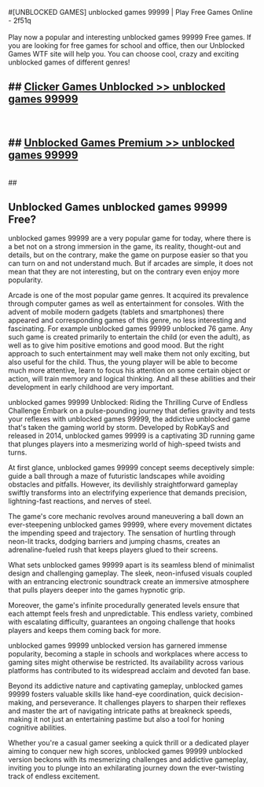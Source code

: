 #[UNBLOCKED GAMES] unblocked games 99999 | Play Free Games Online - 2f51q <br>
<br>
Play now a popular and interesting unblocked games 99999 Free games. If you are looking for free games for school and office, then our Unblocked Games WTF site will help you. You can choose cool, crazy and exciting unblocked games of different genres!


## ##  [Clicker Games Unblocked >> unblocked games 99999](http://freeplayer.one?title=unblocked_games_99999&ref=22)
  <br>

##  ## [Unblocked Games Premium >> unblocked games 99999](http://freeplayer.one?title=unblocked_games_99999&ref=22)
  <br>
  ##



## Unblocked Games unblocked games 99999 Free?

unblocked games 99999 are a very popular game for today, where there is a bet not on a strong immersion in the game, its reality, thought-out and details, but on the contrary, make the game on purpose easier so that you can turn on and not understand much. But if arcades are simple, it does not mean that they are not interesting, but on the contrary even enjoy more popularity.

Arcade is one of the most popular game genres. It acquired its prevalence through computer games as well as entertainment for consoles. With the advent of mobile modern gadgets (tablets and smartphones) there appeared and corresponding games of this genre, no less interesting and fascinating. For example unblocked games 99999 unblocked 76 game. Any such game is created primarily to entertain the child (or even the adult), as well as to give him positive emotions and good mood. But the right approach to such entertainment may well make them not only exciting, but also useful for the child. Thus, the young player will be able to become much more attentive, learn to focus his attention on some certain object or action, will train memory and logical thinking. And all these abilities and their development in early childhood are very important.

unblocked games 99999 Unblocked: Riding the Thrilling Curve of Endless Challenge
Embark on a pulse-pounding journey that defies gravity and tests your reflexes with unblocked games 99999, the addictive unblocked game that's taken the gaming world by storm. Developed by RobKayS and released in 2014, unblocked games 99999 is a captivating 3D running game that plunges players into a mesmerizing world of high-speed twists and turns.

At first glance, unblocked games 99999 concept seems deceptively simple: guide a ball through a maze of futuristic landscapes while avoiding obstacles and pitfalls. However, its devilishly straightforward gameplay swiftly transforms into an electrifying experience that demands precision, lightning-fast reactions, and nerves of steel.

The game's core mechanic revolves around maneuvering a ball down an ever-steepening unblocked games 99999, where every movement dictates the impending speed and trajectory. The sensation of hurtling through neon-lit tracks, dodging barriers and jumping chasms, creates an adrenaline-fueled rush that keeps players glued to their screens.

What sets unblocked games 99999 apart is its seamless blend of minimalist design and challenging gameplay. The sleek, neon-infused visuals coupled with an entrancing electronic soundtrack create an immersive atmosphere that pulls players deeper into the games hypnotic grip.

Moreover, the game's infinite procedurally generated levels ensure that each attempt feels fresh and unpredictable. This endless variety, combined with escalating difficulty, guarantees an ongoing challenge that hooks players and keeps them coming back for more.

unblocked games 99999 unblocked version has garnered immense popularity, becoming a staple in schools and workplaces where access to gaming sites might otherwise be restricted. Its availability across various platforms has contributed to its widespread acclaim and devoted fan base.

Beyond its addictive nature and captivating gameplay, unblocked games 99999 fosters valuable skills like hand-eye coordination, quick decision-making, and perseverance. It challenges players to sharpen their reflexes and master the art of navigating intricate paths at breakneck speeds, making it not just an entertaining pastime but also a tool for honing cognitive abilities.

Whether you're a casual gamer seeking a quick thrill or a dedicated player aiming to conquer new high scores, unblocked games 99999 unblocked version beckons with its mesmerizing challenges and addictive gameplay, inviting you to plunge into an exhilarating journey down the ever-twisting track of endless excitement.